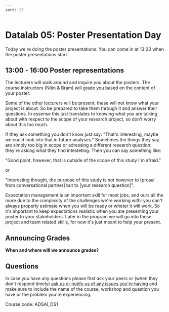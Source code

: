 ```yaml
---
sort: 17
---
```


# Datalab 05: Poster Presentation Day

Today we're doing the poster presentations. You can come in at 13:00 when the poster presentations start.


## 13:00 - 16:00 Poster representations
The lecturers will walk around and inquire you about the posters. The course instructors (Nitin & Bram) will grade you based on the content of your poster.

Some of the other lecturers will be present, these will not know what your project is about. So be prepared to take them through it and answer their questions. In essense this just translates to knowing what you are talking about with respect to the scope of your research project, so don't worry about this too much.

If they ask something you don't know just say: "That's interesting, maybe we could look into that in future analyses."
Sometimes the things they say are simply too big in scope or adressing a different research question: they're asking what they find intesteting. Then you can say something like:

"Good point, however, that is outside of the scope of this study I'm afraid."

or

"Interesting thought, the purpose of this study is not however to [prosal from conversational partner] but to [your research question]".


Expectation management is an important skill for most jobs, and ours all the more due to the complexity of the challenges we're working with: you can't always properly estimate when you will be ready or wheter it will work. So it's important to keep expectations realistic when you are presenting your poster to your stakeholders. Later in the program we will go into these project and team related skills, for now it's just meant to help your present.

## Announcing Grades
**When and where will we announce grades?**


## Questions
In case you have any questions please first ask your peers or (when they don't respond timely) [ask us or notify us of any issues you're having](https://github.com/BredaUniversity/AAI-DM/issues/new) and make sure to include the name of the course, workshop and question you have or the problem you're experiencing.


Course code: ADSAI_DS1
